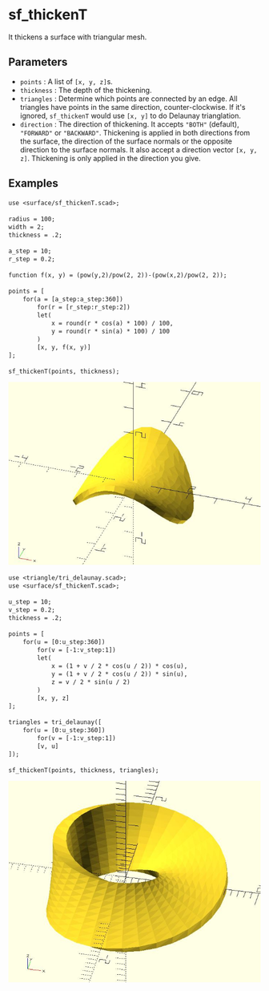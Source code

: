 # sf_thickenT

It thickens a surface with triangular mesh. 

## Parameters

- `points` : A list of `[x, y, z]`s.
- `thickness` : The depth of the thickening.
- `triangles` : Determine which points are connected by an edge. All triangles have points in the same direction, counter-clockwise. If it's ignored, `sf_thickenT` would use `[x, y]` to do Delaunay trianglation.  
- `direction` : The direction of thickening. It accepts `"BOTH"` (default), `"FORWARD"` or `"BACKWARD"`. Thickening is applied in both directions from the surface, the direction of the surface normals or the opposite direction to the surface normals. It also accept a direction vector `[x, y, z]`. Thickening is only applied in the direction you give.

## Examples

	use <surface/sf_thickenT.scad>;

	radius = 100;
	width = 2;
	thickness = .2;

	a_step = 10;
	r_step = 0.2;

	function f(x, y) = (pow(y,2)/pow(2, 2))-(pow(x,2)/pow(2, 2));

	points = [
		for(a = [a_step:a_step:360])
			for(r = [r_step:r_step:2])
			let(
				x = round(r * cos(a) * 100) / 100, 
				y = round(r * sin(a) * 100) / 100
			)
			[x, y, f(x, y)] 
	];

	sf_thickenT(points, thickness);

![sf_thickenT](images/lib3x-sf_thickenT-1.JPG)

	use <triangle/tri_delaunay.scad>;
	use <surface/sf_thickenT.scad>;

	u_step = 10;
	v_step = 0.2;
	thickness = .2;

	points = [
		for(u = [0:u_step:360])
			for(v = [-1:v_step:1])
			let(
				x = (1 + v / 2 * cos(u / 2)) * cos(u),
				y = (1 + v / 2 * cos(u / 2)) * sin(u),
				z = v / 2 * sin(u / 2)
			)
			[x, y, z]
	];

	triangles = tri_delaunay([
		for(u = [0:u_step:360])
			for(v = [-1:v_step:1])
			[v, u]
	]);

	sf_thickenT(points, thickness, triangles);

![sf_thickenT](images/lib3x-sf_thickenT-2.JPG)